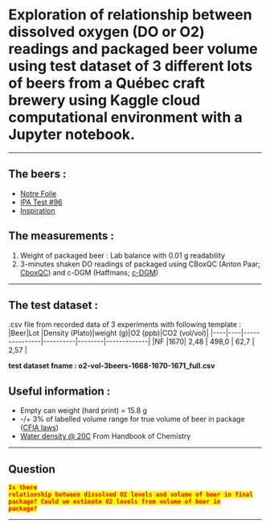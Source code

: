# Exploration of relationship between dissolved oxygen (DO or O2) readings and packaged beer volume using test dataset of 3 different lots of beers from a Québec craft brewery using Kaggle cloud computational environment with a Jupyter notebook. 
---------
## The beers :

- [Notre Folie](https://siboire.ca/fr/boutique/bieres/3968024-notre-folie-100-qc/)
- [IPA Test #96](https://untappd.com/b/siboire-microbrasserie-ipa-test-96-citra-spectrum-citra-lupomax-citra/4847087)
- [Inspiration](https://siboire.ca/fr/boutique/bieres/213673-inspiration/)

## The measurements :
1. Weight of packaged beer : 
    Lab balance with 0.01 g readability
2. 3-minutes shaken DO readings of packaged using CBoxQC (Anton Paar; [CboxQC](https://www.anton-paar.com/us-en/products/details/cboxqc/)) and c-DGM (Haffmans; [c-DGM](https://foodandbeverage.pentair.com/en/products/haffmans-portable-optical-co2-o2-tpo-meter-c-dgm))

---

## The test dataset : 
.csv file from recorded data of 3 experiments with following template :
|Beer|Lot |Density (Plato)|weight (g)|O2 (ppb)|CO2 (vol/vol)|
|----|----|---------------|----------|--------|-------------|
|NF  |1670|     2,48      |   498,0  |   62,7 |     2,57    |

**test dataset fname : o2-vol-3beers-1668-1670-1671_full.csv**

## Useful information :
- Empty can weight (hard print) = 15.8 g
- -/+ 3% of labelled volume range for true volume of beer in package ([CFIA laws](https://inspection.canada.ca/exigences-en-matiere-d-etiquetage-des-aliments/etiquetage/industrie/exigences-en-matiere-d-etiquetage-des-boissons-alc/fra/1392909001375/1392909133296?chap=0))
- [Water density @ 20C](https://collett.atmos.colostate.edu/classes/AT560/2007/water-density.pdf) From Handbook of Chemistry

--- 

## Question
<code style="background:yellow;color:red">**Is there relationship between dissolved O2 levels and volume of beer in final package? Could we estimate O2 levels from volume of beer in package?**</code>
***

